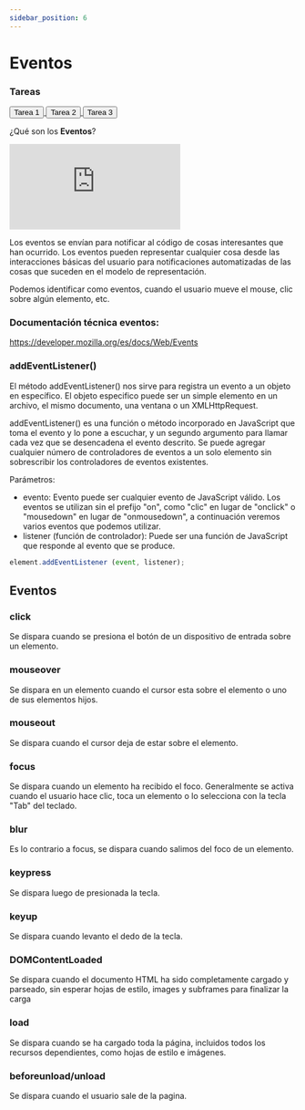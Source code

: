 ```yaml
---
sidebar_position: 6
---
```


# Eventos

<div style={{ position: "relative" }}>
  <div className="card-demo cardDemo">
    <div className="card" style={{ backgroundColor: "#242526" }}>
      <div className="card__header">
        <h3 style={{ color: "#FFF", textAlign: "center" }}>Tareas</h3>
      </div>
      <div className="card__body">
        <a href="https://github.com/Agile-Innova-Academy/explorer-course/tree/main/2.%20Javascript/06-Eventos/Tarea-01" target="_blank">
          <button
            className="button button--primary button--block"
            style={{ marginBottom: "10px" }}
          >
            Tarea 1
          </button>
        </a>
         <a href="https://github.com/Agile-Innova-Academy/explorer-course/tree/main/2.%20Javascript/06-Eventos/Tarea-02" target="_blank">
          <button
            className="button button--primary button--block"
            style={{ marginBottom: "10px" }}
          >
            Tarea 2
          </button>
        </a>
         <a href="https://github.com/Agile-Innova-Academy/explorer-course/tree/main/2.%20Javascript/06-Eventos/Tarea-03" target="_blank">
          <button
            className="button button--primary button--block"
            style={{ marginBottom: "10px" }}
          >
            Tarea 3
          </button>
        </a>
      </div>
    </div>
  </div>
</div>

¿Qué son los **Eventos**?

<iframe className="videos" src="https://www.youtube.com/embed/xVZjsrtOPGg" title="YouTube video player" frameBorder="0" allow="accelerometer; autoplay; clipboard-write; encrypted-media; gyroscope; picture-in-picture" allowFullScreen></iframe>


Los eventos se envían para notificar al código de cosas interesantes que han ocurrido. 
Los eventos pueden representar cualquier cosa desde las interacciones básicas del usuario para notificaciones automatizadas de las cosas que suceden en el modelo de representación.

Podemos identificar como eventos, cuando el usuario mueve el mouse, clic sobre algún elemento, etc.

### Documentación técnica eventos:

https://developer.mozilla.org/es/docs/Web/Events

### addEventListener()

El método addEventListener() nos sirve para registra un evento a un objeto en específico. El objeto especifico puede ser un simple elemento en un archivo, el mismo documento, una ventana o un XMLHttpRequest.

addEventListener() es una función o método incorporado en JavaScript que toma el evento y lo pone a escuchar, y un segundo argumento para llamar cada vez que se desencadena el evento descrito. Se puede agregar cualquier número de controladores de eventos a un solo elemento sin sobrescribir los controladores de eventos existentes.

Parámetros:

- evento: Evento puede ser cualquier evento de JavaScript válido. Los eventos se utilizan sin el prefijo "on", como "clic" en lugar de "onclick" o "mousedown" en lugar de "onmousedown", a continuación veremos varios eventos que podemos utilizar. 
- listener (función de controlador): Puede ser una función de JavaScript que responde al evento que se produce.
```javascript
element.addEventListener (event, listener);
```
## Eventos

### click
Se dispara cuando se presiona el botón de un dispositivo de entrada sobre un elemento.

### mouseover
Se dispara en un elemento cuando el cursor esta sobre el elemento o uno de sus elementos hijos.

### mouseout
Se dispara cuando el cursor deja de estar sobre el elemento. 

### focus
Se dispara cuando un elemento ha recibido el foco. Generalmente se activa cuando el usuario hace clic, toca un elemento o lo selecciona con la tecla "Tab" del teclado.

### blur
Es lo contrario a focus, se dispara cuando salimos del foco de un elemento. 

### keypress
Se dispara luego de presionada la tecla.

### keyup
Se dispara cuando levanto el dedo de la tecla. 

### DOMContentLoaded
Se dispara cuando el documento HTML ha sido completamente cargado y parseado, sin esperar hojas de estilo, images y subframes para  finalizar la carga
    
### load
Se dispara cuando se ha cargado toda la página, incluidos todos los recursos dependientes, como hojas de estilo e imágenes. 

### beforeunload/unload
Se dispara cuando el usuario sale de la pagina.
